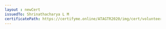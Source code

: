 ```yaml
--- 
layout : newCert 
issuedTo: Shrinathacharya L M
certificatePath: https://certifyme.online/ATAGTR2020/img/cert/volunteer/ShrinathacharyaLM_10cdb.png
--- 
```

